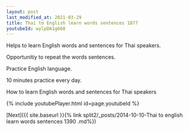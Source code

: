 ```yaml
---
layout: post
last_modified_at: 2021-03-29
title: Thai to English learn words sentences 1077 
youtubeId: wylpDA1g668
---
```

 
 
Helps to learn English words and sentences for Thai speakers.

Opportunitiy to repeat the words sentences. 

Practice English language. 
 
10 minutes practice every day. 
 
How to learn English words and sentences for Thai speakers 
 
{% include youtubePlayer.html id=page.youtubeId %}
 
 
[Next]({{ site.baseurl }}{% link  split2/_posts/2014-10-10-Thai to english learn words sentences 1390 .md%})
 

